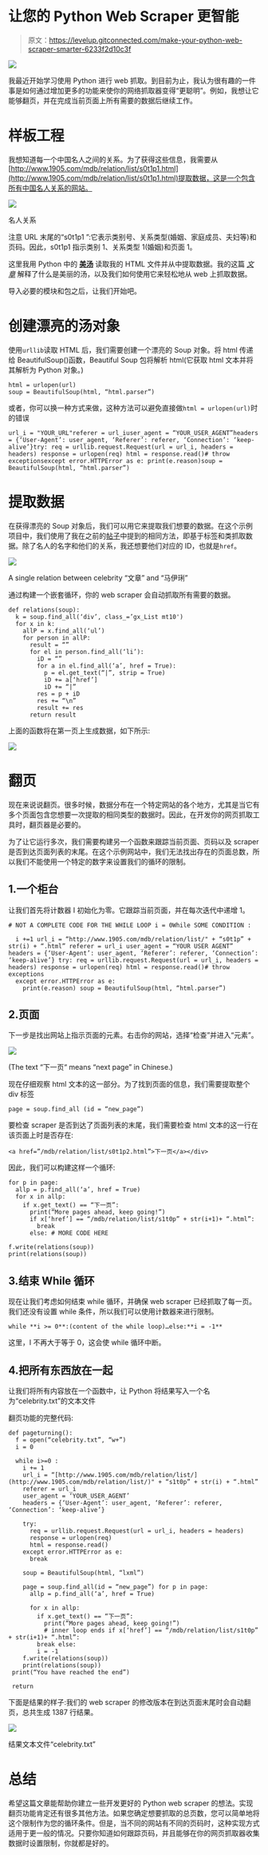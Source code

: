 # 让您的 Python Web Scraper 更智能

> 原文：<https://levelup.gitconnected.com/make-your-python-web-scraper-smarter-6233f2d10c3f>

![](img/2492674a3e5d5d5650c5e61b1acf1a00.png)

我最近开始学习使用 Python 进行 web 抓取。到目前为止，我认为很有趣的一件事是如何通过增加更多的功能来使你的网络抓取器变得“更聪明”。例如，我想让它能够翻页，并在完成当前页面上所有需要的数据后继续工作。

# **样板工程**

我想知道每一个中国名人之间的关系。为了获得这些信息，我需要从[http://www.1905.com/mdb/relation/list/s0t1p1.html](http://www.1905.com/mdb/relation/list/s0t1p1.html)提取数据，这是一个包含所有中国名人关系的网站。

![](img/d07d06ccb862109f07ce9e6c80a1008a.png)

名人关系

注意 URL 末尾的“s0t1p1 ”:它表示类别号、关系类型(婚姻、家庭成员、夫妇等)和页码。因此，s0t1p1 指示类别 1、关系类型 1(婚姻)和页面 1。

这里我用 Python 中的 [**美汤**](https://www.crummy.com/software/BeautifulSoup/bs4/doc/) 读取我的 HTML 文件并从中提取数据。我的这篇 [*文章*](https://medium.com/@yunhanh/quick-web-scraping-with-python-beautiful-soup-4dde18468f1f) 解释了什么是美丽的汤，以及我们如何使用它来轻松地从 web 上抓取数据。

导入必要的模块和包之后，让我们开始吧。

# **创建漂亮的汤对象**

使用`urllib`读取 HTML 后，我们需要创建一个漂亮的 Soup 对象。将 html 传递给 BeautifulSoup()函数，Beautiful Soup 包将解析 html(它获取 html 文本并将其解析为 Python 对象。)

```
html = urlopen(url)
soup = BeautifulSoup(html, “html.parser”)
```

或者，你可以换一种方式来做，这种方法可以避免直接做`html = urlopen(url)`时的错误

```
url_i = "YOUR_URL"referer = url_iuser_agent = “YOUR_USER_AGENT”headers = {‘User-Agent’: user_agent, ‘Referer’: referer, ‘Connection’: ‘keep-alive’}try: req = urllib.request.Request(url = url_i, headers = headers) response = urlopen(req) html = response.read()# throw exceptionsexcept error.HTTPError as e: print(e.reason)soup = BeautifulSoup(html, “html.parser”)
```

# **提取数据**

在获得漂亮的 Soup 对象后，我们可以用它来提取我们想要的数据。在这个示例项目中，我们使用了我在之前的[帖子](https://medium.com/@yunhanh/quick-web-scraping-with-python-beautiful-soup-4dde18468f1f)中提到的相同方法，即基于标签和类抓取数据。除了名人的名字和他们的关系，我还想要他们对应的 ID，也就是`href`。

![](img/d93e6702de4193b11b7740e916e602e4.png)

A single relation between celebrity “文章” and “马伊琍”

通过构建一个嵌套循环，你的 web scraper 会自动抓取所有需要的数据。

```
def relations(soup):
  k = soup.find_all(‘div’, class_=’gx_List mt10')
  for x in k:
    allP = x.find_all(‘ul’)
    for person in allP:
      result = “”
      for el in person.find_all(‘li’):
        iD = “”
        for a in el.find_all(‘a’, href = True):
          p = el.get_text(“|”, strip = True)
          iD += a[‘href’]
          iD += “|”
        res = p + iD 
        res += “\n” 
        result += res
      return result
```

上面的函数将在第一页上生成数据，如下所示:

![](img/c1cd51e1fec753d0961ce3cd5fae4192.png)

# **翻页**

现在来说说翻页。很多时候，数据分布在一个特定网站的各个地方，尤其是当它有多个页面包含您想要一次提取的相同类型的数据时。因此，在开发你的网页抓取工具时，翻页器是必要的。

为了让它运行多次，我们需要构建另一个函数来跟踪当前页面、页码以及 scraper 是否到达页面列表的末尾。在这个示例网站中，我们无法找出存在的页面总数，所以我们不能使用一个特定的数字来设置我们的循环的限制。

## 1.一个柜台

让我们首先将计数器 I 初始化为零。它跟踪当前页面，并在每次迭代中递增 1。

```
# NOT A COMPLETE CODE FOR THE WHILE LOOP i = 0While SOME CONDITION :

  i +=1 url_i = “http://www.1905.com/mdb/relation/list/" + “s0t1p” + str(i) + “.html” referer = url_i user_agent = “YOUR USER AGENT” headers = {‘User-Agent’: user_agent, ‘Referer’: referer, ‘Connection’: ‘keep-alive’} try: req = urllib.request.Request(url = url_i, headers = headers) response = urlopen(req) html = response.read()# throw exceptions
  except error.HTTPError as e:
    print(e.reason) soup = BeautifulSoup(html, “html.parser”)
```

## 2.页面

下一步是找出网站上指示页面的元素。右击你的网站，选择“检查”并进入“元素”。

![](img/b202254cc256d98fb8a6378c8997c09d.png)

(The text “下一页“ means “next page” in Chinese.)

现在仔细观察 html 文本的这一部分。为了找到页面的信息，我们需要提取整个 div 标签

```
page = soup.find_all (id = “new_page”)
```

要检查 scraper 是否到达了页面列表的末尾，我们需要检查 html 文本的这一行在该页面上时是否存在:

```
<a href=”/mdb/relation/list/s0t1p2.html”>下一页</a></div>
```

因此，我们可以构建这样一个循环:

```
for p in page:
  allp = p.find_all(‘a’, href = True)
  for x in allp:
    if x.get_text() == “下一页”:
      print(“More pages ahead, keep going!”)
      if x[‘href’] == “/mdb/relation/list/s1t0p” + str(i+1)+ “.html”:
        break
      else: # MORE CODE HERE

f.write(relations(soup))
print(relations(soup))
```

## 3.结束 While 循环

现在让我们考虑如何结束 while 循环，并确保 web scraper 已经抓取了每一页。我们还没有设置 while 条件，所以我们可以使用计数器来进行限制。

```
while **i >= 0**:(content of the while loop)…else:**i = -1** 
```

这里，I 不再大于等于 0，这会使 while 循环中断。

## 4.把所有东西放在一起

让我们将所有内容放在一个函数中，让 Python 将结果写入一个名为“celebrity.txt”的文本文件

翻页功能的完整代码:

```
def pageturning():
  f = open(“celebrity.txt”, “w+”)
  i = 0

  while i>=0 :
    i += 1
    url_i = “[http://www.1905.com/mdb/relation/list/](http://www.1905.com/mdb/relation/list/)" + “s1t0p” + str(i) + “.html”
    referer = url_i
    user_agent = ‘YOUR_USER_AGENT’
    headers = {‘User-Agent’: user_agent, ‘Referer’: referer, ‘Connection’: ‘keep-alive’}

    try:
      req = urllib.request.Request(url = url_i, headers = headers)
      response = urlopen(req)
      html = response.read()
    except error.HTTPError as e:
      break

    soup = BeautifulSoup(html, “lxml”)

    page = soup.find_all(id = “new_page”) for p in page:
      allp = p.find_all(‘a’, href = True)

      for x in allp:
        if x.get_text() == “下一页”:
          print(“More pages ahead, keep going!”)
          # inner loop ends if x[‘href’] == “/mdb/relation/list/s1t0p” + str(i+1)+ “.html”:
        break else:
        i = -1
    f.write(relations(soup))
    print(relations(soup)) 
 print(“You have reached the end”)

 return
```

下面是结果的样子:我们的 web scraper 的修改版本在到达页面末尾时会自动翻页，总共生成 1387 行结果。

![](img/30d0182e89c0a424086761884169382b.png)

结果文本文件“celebrity.txt”

# **总结**

希望这篇文章能帮助你建立一些开发更好的 Python web scraper 的想法。实现翻页功能肯定还有很多其他方法。如果您确定想要抓取的总页数，您可以简单地将这个限制作为您的循环条件。但是，当不同的网站有不同的页码时，这种实现方式适用于更一般的情况。只要你知道如何跟踪页码，并且能够在你的网页抓取器收集数据时设置限制，你就都是好的。